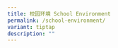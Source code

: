 ```yaml
---
title: 校园环境 School Environment
permalink: /school-environment/
variant: tiptap
description: ""
---
```

<p></p>